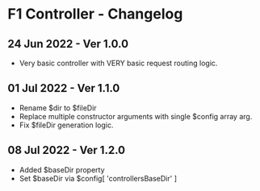 # F1 Controller - Changelog

## 24 Jun 2022 - Ver 1.0.0
  - Very basic controller with VERY basic request routing logic.

## 01 Jul 2022 - Ver 1.1.0
  - Rename $dir to $fileDir
  - Replace multiple constructor arguments with single $config array arg.
  - Fix $fileDir generation logic.

## 08 Jul 2022 - Ver 1.2.0
  - Added $baseDir property
  - Set $baseDir via $config[ 'controllersBaseDir' ]